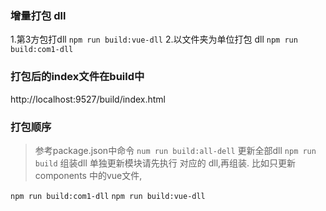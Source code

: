 ### 增量打包 dll
1.第3方包打dll `npm run build:vue-dll`
2.以文件夹为单位打包 dll `npm run build:com1-dll`

### 打包后的index文件在build中
http://localhost:9527/build/index.html

### 打包顺序
> 参考package.json中命令
`num run build:all-dell` 更新全部dll
`npm run build` 组装dll
单独更新模块请先执行 对应的 dll,再组装.
比如只更新 components 中的vue文件,

`npm run build:com1-dll` 
`npm run build:vue-dll`




